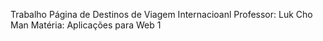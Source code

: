 Trabalho Página de Destinos de Viagem Internacioanl
Professor: Luk Cho Man
Matéria: Aplicações para Web 1
